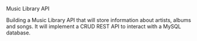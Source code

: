 Music Library API

Building a Music Library API that will store information about artists, albums and songs. It will implement a CRUD REST API to interact with a MySQL database.